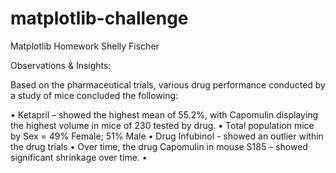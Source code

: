 # matplotlib-challenge
Matplotlib Homework
Shelly Fischer 


Observations & Insights:

Based on the pharmaceutical trials, various drug performance conducted by a study of mice concluded the following:

•	Ketapril – showed the highest mean of 55.2%, with Capomulin displaying the highest volume in mice of 230 tested by drug. 
•	Total population mice by Sex = 49% Female; 51% Male
•	Drug Infubinol - showed an outlier within the drug trials
•	Over time, the drug Capomulin in mouse S185 – showed significant shrinkage over time. 
•	
